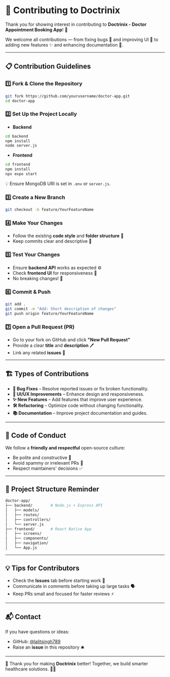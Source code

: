 # 🤝 Contributing to Doctrinix

Thank you for showing interest in contributing to **Doctrinix - Doctor Appointment Booking App**! 🚀

We welcome all contributions — from fixing bugs 🐛 and improving UI 🎨 to adding new features ✨ and enhancing documentation 📄.

---

## 📋 Contribution Guidelines

### 1️⃣ Fork & Clone the Repository

```bash
git fork https://github.com/yourusername/doctor-app.git
cd doctor-app
```

### 2️⃣ Set Up the Project Locally

* **Backend**

```bash
cd backend
npm install
node server.js
```

* **Frontend**

```bash
cd frontend
npm install
npx expo start
```

💡 Ensure MongoDB URI is set in `.env` or `server.js`.

### 3️⃣ Create a New Branch

```bash
git checkout -b feature/YourFeatureName
```

### 4️⃣ Make Your Changes

* Follow the existing **code style** and **folder structure** 📂
* Keep commits clear and descriptive 📝

### 5️⃣ Test Your Changes

* Ensure **backend API** works as expected ⚙️
* Check **frontend UI** for responsiveness 📱
* No breaking changes! 🚫

### 6️⃣ Commit & Push

```bash
git add .
git commit -m "Add: Short description of changes"
git push origin feature/YourFeatureName
```

### 7️⃣ Open a Pull Request (PR)

* Go to your fork on GitHub and click **"New Pull Request"**
* Provide a clear **title** and **description** 🖊️
* Link any related **issues** 🔗

---

## 🏗 Types of Contributions

* **🐞 Bug Fixes** – Resolve reported issues or fix broken functionality.
* **🎨 UI/UX Improvements** – Enhance design and responsiveness.
* **✨ New Features** – Add features that improve user experience.
* **🛠 Refactoring** – Optimize code without changing functionality.
* **📚 Documentation** – Improve project documentation and guides.

---

## 📜 Code of Conduct

We follow a **friendly and respectful** open-source culture:

* Be polite and constructive 🤝
* Avoid spammy or irrelevant PRs 🚫
* Respect maintainers' decisions ✅

---

## 📂 Project Structure Reminder

```bash
doctor-app/
├── backend/        # Node.js + Express API
│   ├── models/
│   ├── routes/
│   ├── controllers/
│   └── server.js
├── frontend/       # React Native App
│   ├── screens/
│   ├── components/
│   ├── navigation/
│   └── App.js
```

---

## 💡 Tips for Contributors

* Check the **Issues** tab before starting work 📌
* Communicate in comments before taking up large tasks 🗣️
* Keep PRs small and focused for faster reviews ⚡

---

## 📬 Contact

If you have questions or ideas:

* GitHub: [@lalitsingh789](https://github.com/lalitsingh789)
* Raise an **issue** in this repository 🛎️

---

💙 Thank you for making **Doctrinix** better! Together, we build smarter healthcare solutions. 🏥✨
